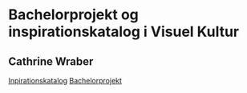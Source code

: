 # Bachelorprojekt og inspirationskatalog i Visuel Kultur
## Cathrine Wraber

[Inpirationskatalog](kaarejoergensen.github.io/Visuel-Kultur-i-indskolingen-et-inspirationskatalog.pdf)
[Bachelorprojekt](kaarejoergensen.github.io/Bachelorprojekt-Visuel-kultur-i-indskolingen.pdf)
